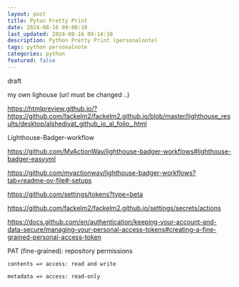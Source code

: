 ```yaml
---
layout: post
title: Pyton Pretty Print
date: 2024-08-16 09:00:10
last_updated: 2024-08-16 09:14:10
description: Python Pretty Print (personalnote)
tags: python personalnote
categories: python
featured: false
---
```


draft

my own lighouse (url must be changed ..)

https://htmlpreview.github.io/?https://github.com/fackelm2/fackelm2.github.io/blob/master/lighthouse_results/desktop/alshedivat_github_io_al_folio_.html


Lighthouse-Badger-workflow

https://github.com/MyActionWay/lighthouse-badger-workflows#lighthouse-badger-easyyml

https://github.com/myactionway/lighthouse-badger-workflows?tab=readme-ov-file#-setups

https://github.com/settings/tokens?type=beta

https://github.com/fackelm2/fackelm2.github.io/settings/secrets/actions

https://docs.github.com/en/authentication/keeping-your-account-and-data-secure/managing-your-personal-access-tokens#creating-a-fine-grained-personal-access-token

PAT (fine-grained): repository permissions

    contents => access: read and write

    metadata => access: read-only



